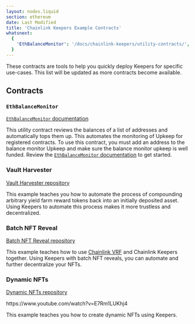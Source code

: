 ```yaml
---
layout: nodes.liquid
section: ethereum
date: Last Modified
title: 'Chainlink Keepers Example Contracts'
whatsnext:
  {
    'EthBalanceMonitor': '/docs/chainlink-keepers/utility-contracts/',
  }
---
```


These contracts are tools to help you quickly deploy Keepers for specific use-cases. This list will be updated as more contracts become available.

## Contracts

### `EthBalanceMonitor`

[`EthBalanceMonitor` documentation](/docs/chainlink-keepers/utility-contracts)

This utility contract reviews the balances of a list of addresses and automatically tops them up. This automates the monitoring of Upkeep for registered contracts. To use this contract, you must add an address to the balance monitor Upkeep and make sure the balance monitor upkeep is well funded. Review the [`EthBalanceMonitor` documentation](../utility-contracts) to get started.

### Vault Harvester

[Vault Harvester repository](https://github.com/hackbg/chainlink-keepers-templates/tree/main/vault-harvester#chainlink-keepers-template-vault-harvester)

This example teaches you how to automate the process of compounding arbitrary yield farm reward tokens back into an initially deposited asset. Using Keepers to automate this process makes it more trustless and decentralized.

### Batch NFT Reveal

[Batch NFT Reveal repository](https://github.com/hackbg/chainlink-keepers-templates/tree/main/batch-nft-reveal#chainlink-keepers-template-batch-nft-reveal)

This example teaches how to use [Chainlink VRF](/docs/vrf/v2/introduction/) and Chainlink Keepers together. Using Keepers with batch NFT reveals, you can automate and further decentralize your NFTs.

### Dynamic NFTs

[Dynamic NFTs repository](https://github.com/smartcontractkit/smart-contract-examples/tree/main/dynamic-nft#dynamic-nfts)

<p>
https://www.youtube.com/watch?v=E7Rm1LUKhj4
<p>

This example teaches you how to create dynamic NFTs using Keepers.
